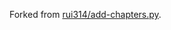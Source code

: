 Forked from [rui314/add-chapters.py](https://gist.github.com/rui314/6e435fcebe3998333d37904e893c8c12).
